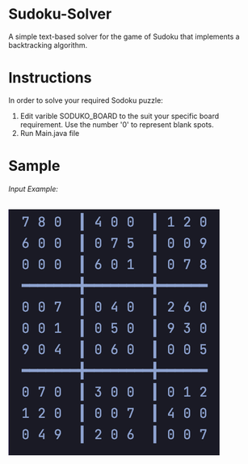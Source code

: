 # Sudoku-Solver
A simple text-based solver for the game of Sudoku that implements a backtracking algorithm.

# Instructions
In order to solve your required Sodoku puzzle:

1. Edit varible SODUKO_BOARD to the suit your specific board requirement. Use the number '0' to represent blank spots.
2. Run Main.java file

# Sample

###### Input Example:
![Input](https://github.com/tdstyrone/Sudoku-Solver/blob/master/IMAGES/INPUT.png)


